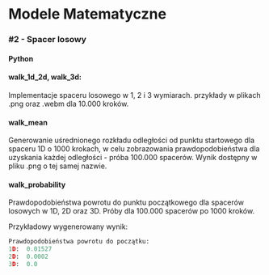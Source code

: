 # Modele Matematyczne

### #2 - Spacer losowy

#### Python

#### walk_1d_2d, walk_3d:

Implementacje spaceru losowego w 1, 2 i 3 wymiarach. przykłady w plikach .png oraz .webm dla 10.000 kroków.

#### walk_mean

Generowanie uśrednionego rozkładu odległości od punktu startowego dla spaceru 1D o 1000 krokach, w celu zobrazowania prawdopodobieństwa dla uzyskania każdej odległości - próba 100.000 spacerów. Wynik dostępny w pliku .png o tej samej nazwie.

#### walk_probability

Prawdopodobieństwa powrotu do punktu początkowego dla spacerów losowych w 1D, 2D oraz 3D. Próby dla 100.000 spacerów po 1000 kroków.

Przykładowy wygenerowany wynik:

```python
Prawdopodobieństwa powrotu do początku:
1D:  0.01527 
2D:  0.0002 
3D:  0.0
```


